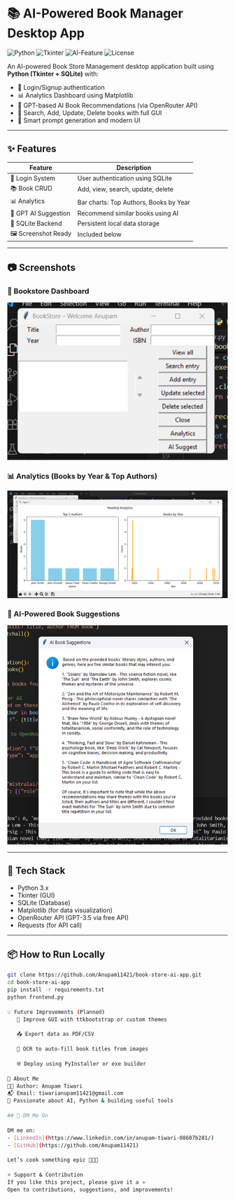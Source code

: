 # 📚 AI-Powered Book Manager Desktop App

![Python](https://img.shields.io/badge/Python-3.10-blue?logo=python)
![Tkinter](https://img.shields.io/badge/Tkinter-GUI-yellow)
![AI-Feature](https://img.shields.io/badge/GPT--Powered-Yes-blueviolet)
![License](https://img.shields.io/badge/License-MIT-green.svg)

An AI-powered Book Store Management desktop application built using **Python (Tkinter + SQLite)** with:

- 🔐 Login/Signup authentication
- 📊 Analytics Dashboard using Matplotlib
- 🤖 GPT-based AI Book Recommendations (via OpenRouter API)
- 🔎 Search, Add, Update, Delete books with full GUI
- 🧠 Smart prompt generation and modern UI

---

## ✨ Features

| Feature              | Description |
|----------------------|-------------|
| 🔐 Login System       | User authentication using SQLite |
| 📚 Book CRUD          | Add, view, search, update, delete |
| 📊 Analytics          | Bar charts: Top Authors, Books by Year |
| 🤖 GPT AI Suggestion  | Recommend similar books using AI |
| 💾 SQLite Backend     | Persistent local data storage |
| 🖼 Screenshot Ready    | Included below |

---

## 📷 Screenshots

### 🎯 Bookstore Dashboard
![Bookstore GUI](screenshots/gui.png)

### 📊 Analytics (Books by Year & Top Authors)
![Analytics](screenshots/analytics.png)

### 🤖 AI-Powered Book Suggestions
![AI Suggest](screenshots/ai_suggest.png)

---

## 🚀 Tech Stack

- Python 3.x
- Tkinter (GUI)
- SQLite (Database)
- Matplotlib (for data visualization)
- OpenRouter API (GPT-3.5 via free API)
- Requests (for API call)

---

## 📦 How to Run Locally

```bash
git clone https://github.com/Anupam11421/book-store-ai-app.git
cd book-store-ai-app
pip install -r requirements.txt
python frontend.py

💡 Future Improvements (Planned)
   🎨 Improve GUI with ttkbootstrap or custom themes

   📤 Export data as PDF/CSV

   🧾 OCR to auto-fill book titles from images

   🌐 Deploy using PyInstaller or exe builder

🙋 About Me
👨‍💻 Author: Anupam Tiwari
📬 Email: tiwarianupam11421@gmail.com
🧠 Passionate about AI, Python & building useful tools

## 💬 DM Me On

DM me on:
- [LinkedIn](https://www.linkedin.com/in/anupam-tiwari-08607b281/)
- [GitHub](https://github.com/Anupam11421)

Let’s cook something epic 👨‍🍳🔥

⭐ Support & Contribution
If you like this project, please give it a ⭐
Open to contributions, suggestions, and improvements!




